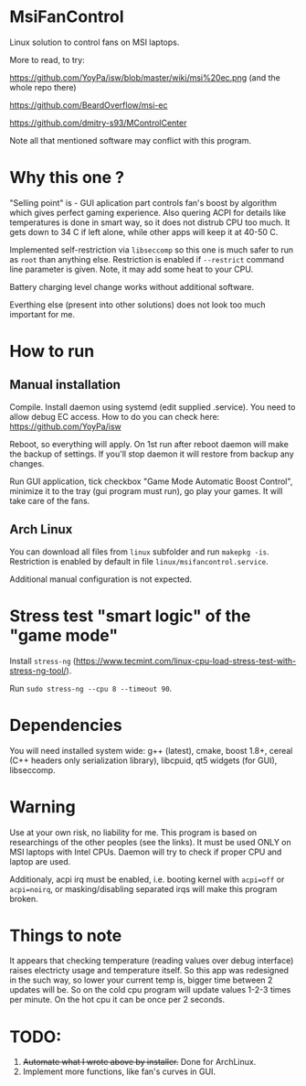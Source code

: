 # MsiFanControl
Linux solution to control fans on MSI laptops.


More to read, to try:

https://github.com/YoyPa/isw/blob/master/wiki/msi%20ec.png
(and the whole repo there)

https://github.com/BeardOverflow/msi-ec

https://github.com/dmitry-s93/MControlCenter

Note all that mentioned software may conflict with this program.

# Why this one ?

"Selling point" is - GUI aplication part controls fan's boost by algorithm which gives perfect gaming experience. Also quering ACPI for details like temperatures is done in smart way, so it does not distrub CPU too much. It gets down to 34 C if left alone, while other apps will keep it at 40-50 C.

Implemented self-restriction via `libseccomp` so this one is much safer to run as `root` than anything else. Restriction is enabled if `--restrict` command line parameter is given. Note, it may add some heat to your CPU.

Battery charging level change works without additional software.

Everthing else (present into other solutions) does not look too much important for me.

# How to run

## Manual installation
Compile.
Install daemon using systemd (edit supplied .service). You need to allow debug EC access. How to do you can check here:
https://github.com/YoyPa/isw

Reboot, so everything will apply. On 1st run after reboot daemon will make the backup of settings. If you'll stop daemon it will restore from backup any changes.

Run GUI application, tick checkbox "Game Mode Automatic Boost Control", minimize it to the tray (gui program must run), go play your games. It will take care of the fans.

## Arch Linux
You can download all files from `linux` subfolder and run `makepkg -is`. Restriction is enabled by default in file `linux/msifancontrol.service`.

Additional manual configuration is not expected.

# Stress test "smart logic" of the "game mode"
Install `stress-ng` (https://www.tecmint.com/linux-cpu-load-stress-test-with-stress-ng-tool/).

Run `sudo stress-ng --cpu 8 --timeout 90`.

# Dependencies

You will need installed system wide: g++ (latest), cmake, boost 1.8+, cereal (C++ headers only serialization library), libcpuid, qt5 widgets (for GUI), libseccomp.

# Warning
Use at your own risk, no liability for me. This program is based on researchings of the other peoples (see the links). It must be used ONLY on MSI laptops with Intel CPUs. Daemon will try to check if proper CPU and laptop are used.

Additionaly, acpi irq must be enabled, i.e. booting kernel with `acpi=off` or `acpi=noirq`, or masking/disabling separated irqs will make this program broken.

# Things to note
It appears that checking temperature (reading values over debug interface) raises electricty usage and temperature itself. So this app was redesigned in the such way, so lower your current temp is, bigger time between 2 updates will be. So on the cold cpu program will update values 1-2-3 times per minute. On the hot cpu it can be once per 2 seconds.

# TODO:
1. ~~Automate what I wrote above by installer.~~ Done for ArchLinux.
2. Implement more functions, like fan's curves in GUI.
